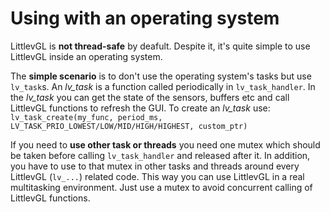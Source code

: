 # Using with an operating system

LittlevGL is **not thread-safe** by deafult. Despite it, it's quite simple to use LittlevGL inside an operating system. 

The **simple scenario** is to don't use the operating system's tasks but use `lv_task`s. An *lv_task* is a function called periodically in `lv_task_handler`. 
In the *lv_task* you can get the state of the sensors, buffers etc and call LittlevGL functions to refresh the GUI. 
To create an *lv_task* use: `lv_task_create(my_func, period_ms, LV_TASK_PRIO_LOWEST/LOW/MID/HIGH/HIGHEST, custom_ptr)`

If you need to **use other task or threads** you need one mutex which should be taken before calling `lv_task_handler` and released after it. 
In addition, you have to use to that mutex in other tasks and threads around every LittlevGL (`lv_...`) related code. 
This way you can use LittlevGL in a real multitasking environment. Just use a mutex to avoid concurrent calling of LittlevGL functions.
